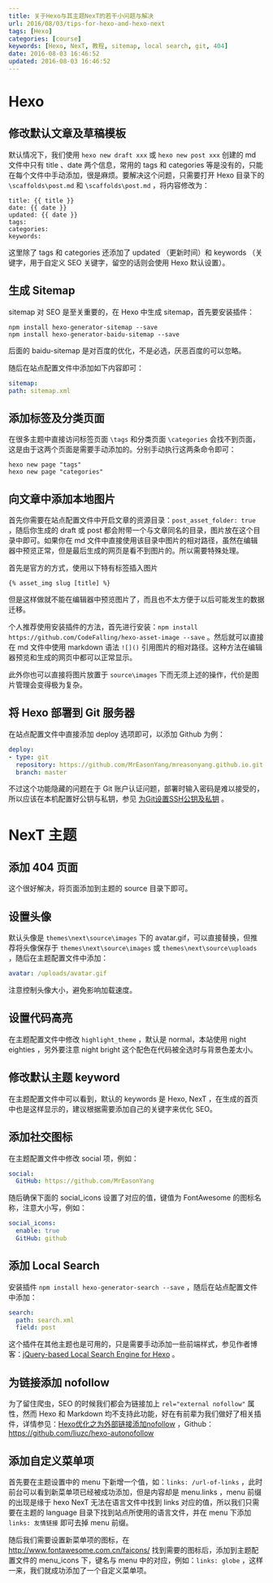 ```yaml
---
title: 关于Hexo与其主题NexT的若干小问题与解决
url: 2016/08/03/tips-for-hexo-and-hexo-next
tags: [Hexo]
categories: [course]
keywords: [Hexo, NexT, 教程, sitemap, local search, git, 404]
date: 2016-08-03 16:46:52
updated: 2016-08-03 16:46:52
---
```


# Hexo

## 修改默认文章及草稿模板

默认情况下，我们使用 `hexo new draft xxx` 或 `hexo new post xxx` 创建的 md 文件中只有 title 、date 两个信息，常用的 tags 和 categories 等是没有的，只能在每个文件中手动添加，很是麻烦。要解决这个问题，只需要打开 Hexo 目录下的 `\scaffolds\post.md` 和  `\scaffolds\post.md` ，将内容修改为：

```
title: {{ title }}
date: {{ date }}
updated: {{ date }}
tags:
categories:
keywords:
```

这里除了 tags 和 categories 还添加了 updated （更新时间）和 keywords （关键字，用于自定义 SEO 关键字，留空的话则会使用 Hexo 默认设置）。<!--more-->

## 生成 Sitemap

sitemap 对 SEO 是至关重要的，在 Hexo 中生成 sitemap，首先要安装插件：

```
npm install hexo-generator-sitemap --save
npm install hexo-generator-baidu-sitemap --save
```

后面的 baidu-sitemap 是对百度的优化，不是必选，厌恶百度的可以忽略。

随后在站点配置文件中添加如下内容即可：

```yaml
sitemap:
path: sitemap.xml
```

## 添加标签及分类页面

在很多主题中直接访问标签页面 `\tags` 和分类页面 `\categories` 会找不到页面，这是由于这两个页面是需要手动添加的。分别手动执行这两条命令即可：

```
hexo new page "tags"
hexo new page "categories"
```

## 向文章中添加本地图片

首先你需要在站点配置文件中开启文章的资源目录：`post_asset_folder: true` ，随后你生成的 draft 或 post 都会附带一个与文章同名的目录，图片放在这个目录中即可。如果你在 md 文件中直接使用该目录中图片的相对路径，虽然在编辑器中预览正常，但是最后生成的网页是看不到图片的。所以需要特殊处理。

首先是官方的方式，使用以下特有标签插入图片

```
{% asset_img slug [title] %}
```

但是这样做就不能在编辑器中预览图片了，而且也不太方便于以后可能发生的数据迁移。

个人推荐使用安装插件的方法，首先进行安装：`npm install https://github.com/CodeFalling/hexo-asset-image --save` 。然后就可以直接在 md 文件中使用 markdown 语法 `![]()` 引用图片的相对路径。这种方法在编辑器预览和生成的网页中都可以正常显示。

此外你也可以直接将图片放置于 `source\images` 下而无须上述的操作，代价是图片管理会变得极为复杂。

## 将 Hexo 部署到 Git 服务器

在站点配置文件中直接添加 deploy 选项即可，以添加 Github 为例：

```yaml
deploy:
- type: git
  repository: https://github.com/MrEasonYang/mreasonyang.github.io.git
  branch: master
```

不过这个功能隐藏的问题在于 Git 账户认证问题，部署时输入密码是难以接受的，所以应该在本机配置好公钥与私钥，参见 [为Git设置SSH公钥及私钥](https://easonyang.com/2016/07/31/set-ssh-identity-file-for-git) 。

# NexT 主题

## 添加 404 页面

这个很好解决，将页面添加到主题的 source 目录下即可。

## 设置头像

默认头像是 `themes\next\source\images` 下的 avatar.gif，可以直接替换，但推荐将头像保存于 `themes\next\source\images` 或 `themes\next\source\uploads` ，随后在主题配置文件中添加：

```yaml
avatar: /uploads/avatar.gif
```

注意控制头像大小，避免影响加载速度。

## 设置代码高亮

在主题配置文件中修改 `highlight_theme` ，默认是 normal，本站使用 night eighties ，另外要注意 night bright 这个配色在代码被全选时与背景色差太小。

## 修改默认主题 keyword

在主题配置文件中可以看到，默认的 keywords 是 Hexo, NexT ，在生成的首页中也是这样显示的，建议根据需要添加自己的关键字来优化 SEO。

## 添加社交图标

在主题配置文件中修改 social 项，例如：

```yaml
social:
  GitHub: https://github.com/MrEasonYang
```

随后确保下面的 social_icons 设置了对应的值，键值为 FontAwesome 的图标名称，注意大小写，例如：

```yaml
social_icons:
  enable: true
  GitHub: github
```

## 添加 Local Search

安装插件 `npm install hexo-generator-search --save` ，随后在站点配置文件中添加：

```yaml
search:
  path: search.xml
  field: post
```

这个插件在其他主题也是可用的，只是需要手动添加一些前端样式，参见作者博客：[jQuery-based Local Search Engine for Hexo](http://hahack.com/codes/local-search-engine-for-hexo/) 。

## 为链接添加 nofollow

为了留住爬虫，SEO 的时候我们都会为链接加上 `rel="external nofollow"` 属性，然而 Hexo 和 Markdown 均不支持此功能，好在有前辈为我们做好了相关插件，详情参见：[Hexo优化之为外部链接添加nofollow](https://liuzhichao.com/2016/hexo-auto-nofollow.html) ，Github：https://github.com/liuzc/hexo-autonofollow

## 添加自定义菜单项

首先要在主题设置中的 menu 下新增一个值，如：`links: /url-of-links` ，此时前台可以看到新菜单项已经被成功添加，但是内容却是 menu.links ，menu 前缀的出现是缘于 hexo NexT 无法在语言文件中找到 links 对应的值，所以我们只需要在主题的 language 目录下找到站点所使用的语言文件，并在 menu 下添加 `links: 友情链接` 即可去掉 menu 前缀。

随后我们需要设置新菜单项的图标，在 http://www.fontawesome.com.cn/faicons/ 找到需要的图标后，添加到主题配置文件的 menu_icons 下，键名与 menu 中的对应，例如：`links: globe` ，这样一来，我们就成功添加了一个自定义菜单项。